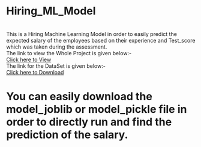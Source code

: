 # Hiring_ML_Model
<br>
This is a Hiring Machine Learning Model in order to easily predict the expected salary of the employees based on their experience and Test_score which was taken during the assessment.
<br>
The link to view the Whole Project is given below:-
<br>
<a href="https://colab.research.google.com/drive/1eVvc9fV1qonjRZCv93mE5Bk8bNwd_JA2?usp=sharing">Click here to View</a>
<br>
The link for the DataSet is given below:-
<br>
<a href=https://github.com/I-RoshanKumar/Hiring_ML_Model/blob/main/hiring.csv>Click here to Download </a>
<br>

# You can easily download the model_joblib or model_pickle file in order to directly run and find the prediction of the salary.

